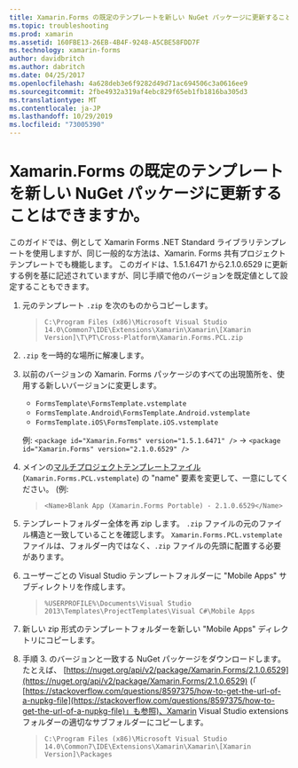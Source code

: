 ```yaml
---
title: Xamarin.Forms の既定のテンプレートを新しい NuGet パッケージに更新することはできますか。
ms.topic: troubleshooting
ms.prod: xamarin
ms.assetid: 160FBE13-26EB-4B4F-9248-A5CBE58FDD7F
ms.technology: xamarin-forms
author: davidbritch
ms.author: dabritch
ms.date: 04/25/2017
ms.openlocfilehash: 4a628deb3e6f9282d49d71ac694506c3a0616ee9
ms.sourcegitcommit: 2fbe4932a319af4ebc829f65eb1fb1816ba305d3
ms.translationtype: MT
ms.contentlocale: ja-JP
ms.lasthandoff: 10/29/2019
ms.locfileid: "73005390"
---
```

# <a name="can-i-update-the-xamarinforms-default-template-to-a-newer-nuget-package"></a>Xamarin.Forms の既定のテンプレートを新しい NuGet パッケージに更新することはできますか。

このガイドでは、例として Xamarin Forms .NET Standard ライブラリテンプレートを使用しますが、同じ一般的な方法は、Xamarin. Forms 共有プロジェクトテンプレートでも機能します。 このガイドは、1.5.1.6471 から2.1.0.6529 に更新する例を基に記述されていますが、同じ手順で他のバージョンを既定値として設定することもできます。

1. 元のテンプレート `.zip` を次のものからコピーします。

    > `C:\Program Files (x86)\Microsoft Visual Studio 14.0\Common7\IDE\Extensions\Xamarin\Xamarin\[Xamarin Version]\T\PT\Cross-Platform\Xamarin.Forms.PCL.zip`

2. `.zip` を一時的な場所に解凍します。

3. 以前のバージョンの Xamarin. Forms パッケージのすべての出現箇所を、使用する新しいバージョンに変更します。
    * `FormsTemplate\FormsTemplate.vstemplate`
    * `FormsTemplate.Android\FormsTemplate.Android.vstemplate`
    * `FormsTemplate.iOS\FormsTemplate.iOS.vstemplate`

    例: `<package id="Xamarin.Forms" version="1.5.1.6471" />` -> `<package id="Xamarin.Forms" version="2.1.0.6529" />`

4. メインの[マルチプロジェクトテンプレートファイル](https://msdn.microsoft.com/library/ms185308.aspx)(`Xamarin.Forms.PCL.vstemplate`) の "name" 要素を変更して、一意にしてください。 (例:

    > `<Name>Blank App (Xamarin.Forms Portable) - 2.1.0.6529</Name>`

5. テンプレートフォルダー全体を再 zip します。 `.zip` ファイルの元のファイル構造と一致していることを確認します。 `Xamarin.Forms.PCL.vstemplate` ファイルは、フォルダー内ではなく、`.zip` ファイルの先頭に配置する必要があります。

6. ユーザーごとの Visual Studio テンプレートフォルダーに "Mobile Apps" サブディレクトリを作成します。
    > `%USERPROFILE%\Documents\Visual Studio 2013\Templates\ProjectTemplates\Visual C#\Mobile Apps`

7. 新しい zip 形式のテンプレートフォルダーを新しい "Mobile Apps" ディレクトリにコピーします。

8. 手順 3. のバージョンと一致する NuGet パッケージをダウンロードします。 たとえば、 [https://nuget.org/api/v2/package/Xamarin.Forms/2.1.0.6529](https://nuget.org/api/v2/package/Xamarin.Forms/2.1.0.6529) (「 [https://stackoverflow.com/questions/8597375/how-to-get-the-url-of-a-nupkg-file](https://stackoverflow.com/questions/8597375/how-to-get-the-url-of-a-nupkg-file)」も参照)、Xamarin Visual Studio extensions フォルダーの適切なサブフォルダーにコピーします。
    > `C:\Program Files (x86)\Microsoft Visual Studio 14.0\Common7\IDE\Extensions\Xamarin\Xamarin\[Xamarin Version]\Packages`
